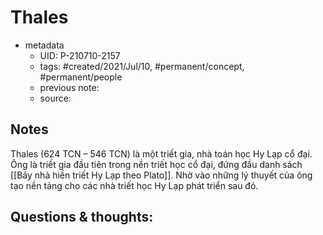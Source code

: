 # Thales

- metadata
	- UID: P-210710-2157
	- tags: #created/2021/Jul/10, #permanent/concept, #permanent/people 
	- previous note: 
	- source: 

## Notes
Thales (624 TCN – 546 TCN) là một triết gia, nhà toán học Hy Lạp cổ đại. Ông là triết gia đầu tiên trong nền triết học cổ đại, đứng đầu danh sách [[Bảy nhà hiền triết Hy Lạp theo Plato]]. Nhờ vào những lý thuyết của ông tạo nền tảng cho các nhà triết học Hy Lạp phát triển sau đó.

## Questions & thoughts:

